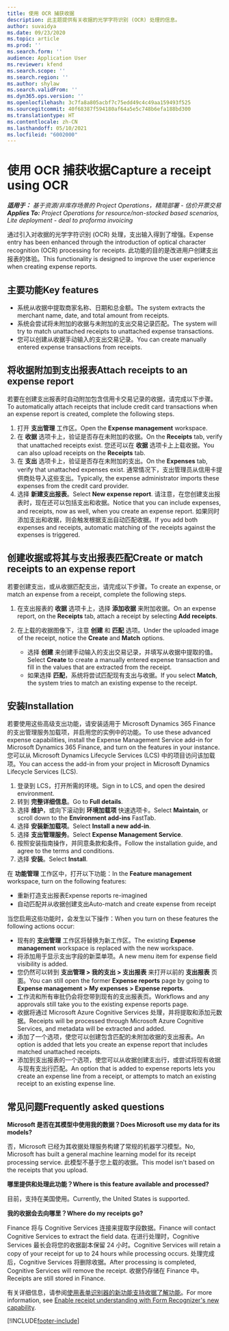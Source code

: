 ```yaml
---
title: 使用 OCR 捕获收据
description: 此主题提供有关收据的光学字符识别 (OCR) 处理的信息。
author: suvaidya
ms.date: 09/23/2020
ms.topic: article
ms.prod: ''
ms.search.form: ''
audience: Application User
ms.reviewer: kfend
ms.search.scope: ''
ms.search.region: ''
ms.author: shylaw
ms.search.validFrom: ''
ms.dyn365.ops.version: ''
ms.openlocfilehash: 3c7fa8a805acbf7c75edd49c4c49aa159493f525
ms.sourcegitcommit: 40f68387f594180af64a5e5c748b6efa188bd300
ms.translationtype: HT
ms.contentlocale: zh-CN
ms.lasthandoff: 05/10/2021
ms.locfileid: "6002000"
---
```

# <a name="capture-a-receipt-using-ocr"></a><span data-ttu-id="e78de-103">使用 OCR 捕获收据</span><span class="sxs-lookup"><span data-stu-id="e78de-103">Capture a receipt using OCR</span></span>

<span data-ttu-id="e78de-104">_**适用于：** 基于资源/非库存场景的 Project Operations，精简部署 - 估价开票交易_</span><span class="sxs-lookup"><span data-stu-id="e78de-104">_**Applies To:** Project Operations for resource/non-stocked based scenarios, Lite deployment - deal to proforma invoicing_</span></span>

<span data-ttu-id="e78de-105">通过引入对收据的光学字符识别 (OCR) 处理，支出输入得到了增强。</span><span class="sxs-lookup"><span data-stu-id="e78de-105">Expense entry has been enhanced through the introduction of optical character recognition (OCR) processing for receipts.</span></span> <span data-ttu-id="e78de-106">此功能的目的是改进用户创建支出报表的体验。</span><span class="sxs-lookup"><span data-stu-id="e78de-106">This functionality is designed to improve the user experience when creating expense reports.</span></span>

## <a name="key-features"></a><span data-ttu-id="e78de-107">主要功能</span><span class="sxs-lookup"><span data-stu-id="e78de-107">Key features</span></span>

- <span data-ttu-id="e78de-108">系统从收据中提取商家名称、日期和总金额。</span><span class="sxs-lookup"><span data-stu-id="e78de-108">The system extracts the merchant name, date, and total amount from receipts.</span></span>
- <span data-ttu-id="e78de-109">系统会尝试将未附加的收据与未附加的支出交易记录匹配。</span><span class="sxs-lookup"><span data-stu-id="e78de-109">The system will try to match unattached receipts to unattached expense transactions.</span></span>
- <span data-ttu-id="e78de-110">您可以创建从收据手动输入的支出交易记录。</span><span class="sxs-lookup"><span data-stu-id="e78de-110">You can create manually entered expense transactions from receipts.</span></span>

## <a name="attach-receipts-to-an-expense-report"></a><span data-ttu-id="e78de-111">将收据附加到支出报表</span><span class="sxs-lookup"><span data-stu-id="e78de-111">Attach receipts to an expense report</span></span>

<span data-ttu-id="e78de-112">若要在创建支出报表时自动附加包含信用卡交易记录的收据，请完成以下步骤。</span><span class="sxs-lookup"><span data-stu-id="e78de-112">To automatically attach receipts that include credit card transactions when an expense report is created, complete the following steps.</span></span>

  1. <span data-ttu-id="e78de-113">打开 **支出管理** 工作区。</span><span class="sxs-lookup"><span data-stu-id="e78de-113">Open the **Expense management** workspace.</span></span>
  2. <span data-ttu-id="e78de-114">在 **收据** 选项卡上，验证是否存在未附加的收据。</span><span class="sxs-lookup"><span data-stu-id="e78de-114">On the **Receipts** tab, verify that unattached receipts exist.</span></span> <span data-ttu-id="e78de-115">您还可以在 **收据** 选项卡上上载收据。</span><span class="sxs-lookup"><span data-stu-id="e78de-115">You can also upload receipts on the **Receipts** tab.</span></span>
  3. <span data-ttu-id="e78de-116">在 **支出** 选项卡上，验证是否存在未附加的支出。</span><span class="sxs-lookup"><span data-stu-id="e78de-116">On the **Expenses** tab, verify that unattached expenses exist.</span></span> <span data-ttu-id="e78de-117">通常情况下，支出管理员从信用卡提供商处导入这些支出。</span><span class="sxs-lookup"><span data-stu-id="e78de-117">Typically, the expense administrator imports these expenses from the credit card provider.</span></span>
  4. <span data-ttu-id="e78de-118">选择 **新建支出报表**。</span><span class="sxs-lookup"><span data-stu-id="e78de-118">Select **New expense report**.</span></span> <span data-ttu-id="e78de-119">请注意，在您创建支出报表时，现在还可以包括支出和收据。</span><span class="sxs-lookup"><span data-stu-id="e78de-119">Notice that you can include expenses, and receipts, now as well, when you create an expense report.</span></span> <span data-ttu-id="e78de-120">如果同时添加支出和收据，则会触发根据支出自动匹配收据。</span><span class="sxs-lookup"><span data-stu-id="e78de-120">If you add both expenses and receipts, automatic matching of the receipts against the expenses is triggered.</span></span>

## <a name="create-or-match-receipts-to-an-expense-report"></a><span data-ttu-id="e78de-121">创建收据或将其与支出报表匹配</span><span class="sxs-lookup"><span data-stu-id="e78de-121">Create or match receipts to an expense report</span></span>
<span data-ttu-id="e78de-122">若要创建支出，或从收据匹配支出，请完成以下步骤。</span><span class="sxs-lookup"><span data-stu-id="e78de-122">To create an expense, or match an expense from a receipt, complete the following steps.</span></span>

  1. <span data-ttu-id="e78de-123">在支出报表的 **收据** 选项卡上，选择 **添加收据** 来附加收据。</span><span class="sxs-lookup"><span data-stu-id="e78de-123">On an expense report, on the **Receipts** tab, attach a receipt by selecting **Add receipts**.</span></span>
  2. <span data-ttu-id="e78de-124">在上载的收据图像下，注意 **创建** 和 **匹配** 选项。</span><span class="sxs-lookup"><span data-stu-id="e78de-124">Under the uploaded image of the receipt, notice the **Create** and **Match** options.</span></span>

      - <span data-ttu-id="e78de-125">选择 **创建** 来创建手动输入的支出交易记录，并填写从收据中提取的值。</span><span class="sxs-lookup"><span data-stu-id="e78de-125">Select **Create** to create a manually entered expense transaction and fill in the values that are extracted from the receipt.</span></span>
      - <span data-ttu-id="e78de-126">如果选择 **匹配**，系统将尝试匹配现有支出与收据。</span><span class="sxs-lookup"><span data-stu-id="e78de-126">If you select **Match**, the system tries to match an existing expense to the receipt.</span></span>

## <a name="installation"></a><span data-ttu-id="e78de-127">安装</span><span class="sxs-lookup"><span data-stu-id="e78de-127">Installation</span></span>

<span data-ttu-id="e78de-128">若要使用这些高级支出功能，请安装适用于 Microsoft Dynamics 365 Finance 的支出管理服务加载项，并启用您的实例中的功能。</span><span class="sxs-lookup"><span data-stu-id="e78de-128">To use these advanced expense capabilities, install the Expense Management Service add-in for Microsoft Dynamics 365 Finance, and turn on the features in your instance.</span></span> <span data-ttu-id="e78de-129">您可以从 Microsoft Dynamics Lifecycle Services (LCS) 中的项目访问该加载项。</span><span class="sxs-lookup"><span data-stu-id="e78de-129">You can access the add-in from your project in Microsoft Dynamics Lifecycle Services (LCS).</span></span>

1. <span data-ttu-id="e78de-130">登录到 LCS，打开所需的环境。</span><span class="sxs-lookup"><span data-stu-id="e78de-130">Sign in to LCS, and open the desired environment.</span></span>
2. <span data-ttu-id="e78de-131">转到 **完整详细信息**。</span><span class="sxs-lookup"><span data-stu-id="e78de-131">Go to **Full details**.</span></span>
3. <span data-ttu-id="e78de-132">选择 **维护**，或向下滚动到 **环境加载项** 快速选项卡。</span><span class="sxs-lookup"><span data-stu-id="e78de-132">Select **Maintain**, or scroll down to the **Environment add-ins** FastTab.</span></span>
4. <span data-ttu-id="e78de-133">选择 **安装新加载项**。</span><span class="sxs-lookup"><span data-stu-id="e78de-133">Select **Install a new add-in**.</span></span>
5. <span data-ttu-id="e78de-134">选择 **支出管理服务**。</span><span class="sxs-lookup"><span data-stu-id="e78de-134">Select **Expense Management Service**.</span></span>
6. <span data-ttu-id="e78de-135">按照安装指南操作，并同意条款和条件。</span><span class="sxs-lookup"><span data-stu-id="e78de-135">Follow the installation guide, and agree to the terms and conditions.</span></span>
7. <span data-ttu-id="e78de-136">选择 **安装**。</span><span class="sxs-lookup"><span data-stu-id="e78de-136">Select **Install**.</span></span>

<span data-ttu-id="e78de-137">在 **功能管理** 工作区中，打开以下功能：</span><span class="sxs-lookup"><span data-stu-id="e78de-137">In the **Feature management** workspace, turn on the following features:</span></span>

- <span data-ttu-id="e78de-138">重新打造支出报表</span><span class="sxs-lookup"><span data-stu-id="e78de-138">Expense reports re-imagined</span></span>
- <span data-ttu-id="e78de-139">自动匹配并从收据创建支出</span><span class="sxs-lookup"><span data-stu-id="e78de-139">Auto-match and create expense from receipt</span></span>

<span data-ttu-id="e78de-140">当您启用这些功能时，会发生以下操作：</span><span class="sxs-lookup"><span data-stu-id="e78de-140">When you turn on these features the following actions occur:</span></span>

- <span data-ttu-id="e78de-141">现有的 **支出管理** 工作区将替换为新工作区。</span><span class="sxs-lookup"><span data-stu-id="e78de-141">The existing **Expense management** workspace is replaced with the new workspace.</span></span>
- <span data-ttu-id="e78de-142">将添加用于显示支出字段的新菜单项。</span><span class="sxs-lookup"><span data-stu-id="e78de-142">A new menu item for expense field visibility is added.</span></span>
- <span data-ttu-id="e78de-143">您仍然可以转到 **支出管理 > 我的支出 > 支出报表** 来打开以前的 **支出报表** 页面。</span><span class="sxs-lookup"><span data-stu-id="e78de-143">You can still open the former **Expense reports** page by going to **Expense management > My expenses > Expense reports**.</span></span>
- <span data-ttu-id="e78de-144">工作流和所有审批仍会将您带到现有的支出报表页。</span><span class="sxs-lookup"><span data-stu-id="e78de-144">Workflows and any approvals still take you to the existing expense reports page.</span></span>
- <span data-ttu-id="e78de-145">收据将通过 Microsoft Azure Cognitive Services 处理，并将提取和添加元数据。</span><span class="sxs-lookup"><span data-stu-id="e78de-145">Receipts will be processed through Microsoft Azure Cognitive Services, and metadata will be extracted and added.</span></span>
- <span data-ttu-id="e78de-146">添加了一个选项，使您可以创建包含匹配的未附加收据的支出报表。</span><span class="sxs-lookup"><span data-stu-id="e78de-146">An option is added that lets you create an expense report that includes matched unattached receipts.</span></span>
- <span data-ttu-id="e78de-147">添加到支出报表的一个选项，使您可以从收据创建支出行，或尝试将现有收据与现有支出行匹配。</span><span class="sxs-lookup"><span data-stu-id="e78de-147">An option that is added to expense reports lets you create an expense line from a receipt, or attempts to match an existing receipt to an existing expense line.</span></span>

## <a name="frequently-asked-questions"></a><span data-ttu-id="e78de-148">常见问题</span><span class="sxs-lookup"><span data-stu-id="e78de-148">Frequently asked questions</span></span>

<span data-ttu-id="e78de-149">**Microsoft 是否在其模型中使用我的数据？**</span><span class="sxs-lookup"><span data-stu-id="e78de-149">**Does Microsoft use my data for its models?**</span></span>

<span data-ttu-id="e78de-150">否，Microsoft 已经为其收据处理服务构建了常规的机器学习模型。</span><span class="sxs-lookup"><span data-stu-id="e78de-150">No, Microsoft has built a general machine learning model for its receipt processing service.</span></span> <span data-ttu-id="e78de-151">此模型不基于您上载的收据。</span><span class="sxs-lookup"><span data-stu-id="e78de-151">This model isn't based on the receipts that you upload.</span></span>

<span data-ttu-id="e78de-152">**哪里提供和处理此功能？**</span><span class="sxs-lookup"><span data-stu-id="e78de-152">**Where is this feature available and processed?**</span></span>

<span data-ttu-id="e78de-153">目前，支持在美国使用。</span><span class="sxs-lookup"><span data-stu-id="e78de-153">Currently, the United States is supported.</span></span>

<span data-ttu-id="e78de-154">**我的收据会去向哪里？**</span><span class="sxs-lookup"><span data-stu-id="e78de-154">**Where do my receipts go?**</span></span>

<span data-ttu-id="e78de-155">Finance 将与 Cognitive Services 连接来提取字段数据。</span><span class="sxs-lookup"><span data-stu-id="e78de-155">Finance will contact Cognitive Services to extract the field data.</span></span> <span data-ttu-id="e78de-156">在进行处理时，Cognitive Services 最长会将您的收据副本保留 24 小时。</span><span class="sxs-lookup"><span data-stu-id="e78de-156">Cognitive Services will retain a copy of your receipt for up to 24 hours while processing occurs.</span></span> <span data-ttu-id="e78de-157">处理完成后，Cognitive Services 将删除收据。</span><span class="sxs-lookup"><span data-stu-id="e78de-157">After processing is completed, Cognitive Services will remove the receipt.</span></span> <span data-ttu-id="e78de-158">收据仍存储在 Finance 中。</span><span class="sxs-lookup"><span data-stu-id="e78de-158">Receipts are still stored in Finance.</span></span>

<span data-ttu-id="e78de-159">有关详细信息，请参阅[使用表单识别器的新功能支持收据了解功能](https://azure.microsoft.com/blog/enable-receipt-understanding-with-form-recognizer-s-new-capability/)。</span><span class="sxs-lookup"><span data-stu-id="e78de-159">For more information, see [Enable receipt understanding with Form Recognizer's new capability](https://azure.microsoft.com/blog/enable-receipt-understanding-with-form-recognizer-s-new-capability/).</span></span>


[!INCLUDE[footer-include](../includes/footer-banner.md)]
